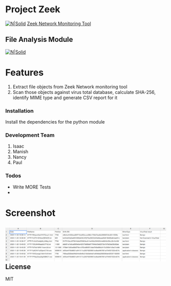 # Project Zeek

[![N|Solid](https://zeek.org/wp-content/uploads/2019/09/logo.png)]()
[Zeek Network Monitoring Tool ](https://zeek.org/)
## File Analysis Module
[![N|Solid](https://www.python.org/static/community_logos/python-powered-w-100x40.png)]()

# Features
1. Extract file objects from Zeek Network monitoring tool
2. Scan those objects against virus total database, calculate SHA-256, identify MIME type and generate CSV report for it


### Installation

Install the dependencies for the python module

### Development Team
1. Isaac 
2. Manish
3. Nancy
4. Paul

### Todos

 - Write MORE Tests
 - 
 
 # Screenshot
 ![](scripts/images/table.png?raw=true)
License
----

MIT
